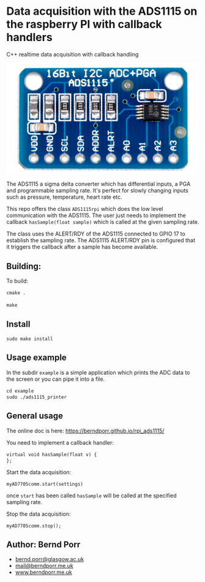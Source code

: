 # Data acquisition with the ADS1115 on the raspberry PI with callback handlers

C++ realtime data acquisition with callback handling

![alt tag](ads1115.jpg)

The ADS1115 a sigma delta converter which has
differential inputs, a PGA and programmable sampling rate. It's
perfect for slowly changing inputs such as pressure, temperature,
heart rate etc.

This repo offers the class `ADS1115rpi` which does the low level
communication with the ADS1115. The user just needs to
implement the callback `hasSample(float sample)` which is called
at the given sampling rate.

The class uses the ALERT/RDY of the ADS1115 connected to GPIO 17 to
establish the sampling rate. The ADS1115 ALERT/RDY pin is configured
that it triggers the callback after a sample has become available.

## Building:

To build:

    cmake .

    make

## Install

    sudo make install

## Usage example

In the subdir `example` is a simple application which prints
the ADC data to the screen or you can pipe it into a file.

    cd example
    sudo ./ads1115_printer

## General usage

The online doc is here: https://berndporr.github.io/rpi_ads1115/

You need to implement a callback handler:
```
virtual void hasSample(float v) {
};
```

Start the data acquisition:
```
myAD7705comm.start(settings)
```
once `start` has been called `hasSample` will be called at the
specified sampling rate.

Stop the data acquisition:
```
myAD7705comm.stop();
```

## Author: Bernd Porr

   - bernd.porr@glasgow.ac.uk
   - mail@berndporr.me.uk
   - www.berndporr.me.uk
